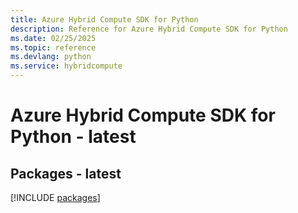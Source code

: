 ```yaml
---
title: Azure Hybrid Compute SDK for Python
description: Reference for Azure Hybrid Compute SDK for Python
ms.date: 02/25/2025
ms.topic: reference
ms.devlang: python
ms.service: hybridcompute
---
```

# Azure Hybrid Compute SDK for Python - latest
## Packages - latest
[!INCLUDE [packages](hybrid-compute-index.md)]